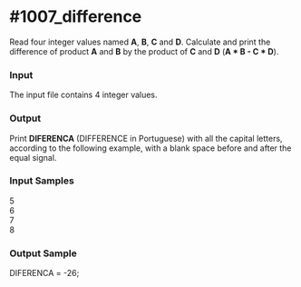 # #1007_difference

Read four integer values named **A**, **B**, **C** and **D**. Calculate and print the difference of product **A** and **B** by the product of **C** and **D** (**A * B - C * D**).

### Input

The input file contains 4 integer values.

### Output

Print **DIFERENCA** (DIFFERENCE in Portuguese) with all the capital letters, according to the following example, with a blank space before and after the equal signal.

### Input Samples

5  
6  
7  
8

### Output Sample

DIFERENCA = -26;
